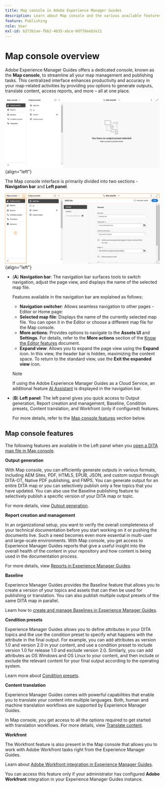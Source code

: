```yaml
---
title: Map console in Adobe Experience Manager Guides
description: Learn about Map console and the various available features that allow you to publish and manage maps in Adobe Experience Manager Guides.
feature: Publishing
role: User
exl-id: b273b1ae-fbb2-4b35-abce-0df78eeb2e11
---
```

# Map console overview 

Adobe Experience Manager Guides offers a dedicated console, known as the **Map console**, to streamline all your map management and publishing tasks. This centralized interface enhances productivity and accuracy in your map-related activities by providing you options to generate outputs, translate content, access reports, and more – all at one place. 

![file properties options tab](./images/map-console-screen.png){align="left"}

The Map console interface is primarily divided into two sections - **Navigation bar** and **Left panel**.

![New](images/map-console-sections.png){align="left"}

- (**A**) **Navigation bar**: The navigation bar surfaces tools to switch navigation, adjust the page view, and displays the name of the selected map file.   

    Features available in the navigation bar are explained as follows: 

    - **Navigation switcher**: Allows seamless navigation to other pages - Editor or Home page: 
    - **Selected map file**: Displays the name of the currently selected map file. You can open it in the Editor or choose a different map file for the Map console.
    - **More actions**: Provides options to navigate to the **Assets UI** and **Settings**. For details, refer to the **More actions** section of the [Know the Editor features](./web-editor-features.md#tab-bar) document.
    - **Expand view**: Allows you to expand the page view using the **Expand** icon. In this view, the header bar is hidden, maximizing the content space. To return to the standard view, use the **Exit the expanded view** icon. 

    >[!NOTE]
    >
    > If using the Adobe Experience Manager Guides as a Cloud Service, an additional feature [AI Assistant](./ai-assistant.md) is displayed in the navigation bar. 

- (**B**) **Left panel**: The left panel gives you quick access to Output generation, Report creation and management, Baseline, Condition presets, Content translation, and Workfront (only if configured) features. 

    For more details, refer to the [Map console features](#map-console-features) section below.

## Map console features 

The following features are available in the Left panel when you [open a DITA map file in Map console](./open-files-map-console.md). 

**Output generation**

With Map console, you can efficiently generate outputs in various formats, including AEM Sites, PDF, HTML5, EPUB, JSON, and custom output through DITA-OT, Native PDF publishing, and FMPS. You can generate output for an entire DITA map or you can selectively publish only a few topics that you have updated. You can also use the Baseline publishing feature to selectively publish a specific version of your DITA map or topic.

For more details, view [Output generation](./generate-output.md).

**Report creation and management**

In an organizational setup, you want to verify the overall completeness of your technical documentation before you start working on it or pushing the documents live. Such a need becomes even more essential in multi-user and large-scale environments. With Map console, you get access to Experience Manager Guides reports that give a useful insight into the overall health of the content in your repository and how content is being used in the documentation process.

For more details, view [Reports in Experience Manager Guides](./reports-intro.md).

**Baseline**

Experience Manager Guides provides the Baseline feature that allows you to create a version of your topics and assets that can then be used for publishing or translation. You can also publish multiple output presets of the same DITA map in parallel. 

Learn how to [create and manage Baselines in Experience Manager Guides](./web-editor-baseline.md).

**Condition presets** 

Experience Manager Guides allows you to define attributes in your DITA topics and the use the condition preset to specify what happens with the attribute in the final output. For example, you can add attributes as version 1.0 and version 2.0 in your content, and use a condition preset to include version 1.0 for release 1.0 and exclude version 2.0. Similarly, you can add attributes as OS Windows and OS Linux to your content, and then include or exclude the relevant content for your final output according to the operating system.

Learn more about [Condition presets](./generate-output-use-condition-presets.md).

**Content translation**

Experience Manager Guides comes with powerful capabilities that enable you to translate your content into multiple languages. Both, human and machine translation workflows are supported by Experience Manager Guides. 

In Map console, you get access to all the options required to get started with translation workflows. For more details, view [Translate content](./translation.md).  


**Workfront**

The Workfront feature is also present in the Map console that allows you to work with Adobe Workfront tasks right from the Experience Manager Guides. 

Learn about [Adobe Workfront integration in Experience Manager Guides](./workfront-integration.md). 
  
You can access this feature only if your administrator has configured **Adobe Workfront** integration in your Experience Manager Guides instance.
